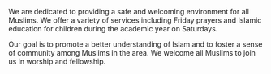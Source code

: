 We are dedicated to providing a safe and welcoming environment for all Muslims. We offer a variety of services including Friday prayers and Islamic education for children during the academic year on Saturdays.

Our goal is to promote a better understanding of Islam and to foster a sense of community among Muslims in the area. We welcome all Muslims to join us in worship and fellowship.
